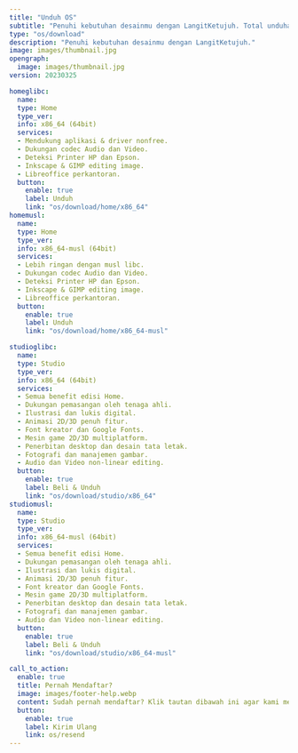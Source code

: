 ```yaml
---
title: "Unduh OS"
subtitle: "Penuhi kebutuhan desainmu dengan LangitKetujuh. Total unduhan sudah 5k lebih. Yuk coba!"
type: "os/download"
description: "Penuhi kebutuhan desainmu dengan LangitKetujuh."
image: images/thumbnail.jpg
opengraph:
  image: images/thumbnail.jpg
version: 20230325

homeglibc:
  name:
  type: Home
  type_ver:
  info: x86_64 (64bit)
  services:
  - Mendukung aplikasi & driver nonfree.
  - Dukungan codec Audio dan Video.
  - Deteksi Printer HP dan Epson.
  - Inkscape & GIMP editing image.
  - Libreoffice perkantoran.
  button:
    enable: true
    label: Unduh
    link: "os/download/home/x86_64"
homemusl:
  name:
  type: Home
  type_ver:
  info: x86_64-musl (64bit)
  services:
  - Lebih ringan dengan musl libc.
  - Dukungan codec Audio dan Video.
  - Deteksi Printer HP dan Epson.
  - Inkscape & GIMP editing image.
  - Libreoffice perkantoran.
  button:
    enable: true
    label: Unduh
    link: "os/download/home/x86_64-musl"

studioglibc:
  name:
  type: Studio
  type_ver:
  info: x86_64 (64bit)
  services:
  - Semua benefit edisi Home.
  - Dukungan pemasangan oleh tenaga ahli.
  - Ilustrasi dan lukis digital.
  - Animasi 2D/3D penuh fitur.
  - Font kreator dan Google Fonts.
  - Mesin game 2D/3D multiplatform.
  - Penerbitan desktop dan desain tata letak.
  - Fotografi dan manajemen gambar.
  - Audio dan Video non-linear editing.
  button:
    enable: true
    label: Beli & Unduh
    link: "os/download/studio/x86_64"
studiomusl:
  name:
  type: Studio
  type_ver:
  info: x86_64-musl (64bit)
  services:
  - Semua benefit edisi Home.
  - Dukungan pemasangan oleh tenaga ahli.
  - Ilustrasi dan lukis digital.
  - Animasi 2D/3D penuh fitur.
  - Font kreator dan Google Fonts.
  - Mesin game 2D/3D multiplatform.
  - Penerbitan desktop dan desain tata letak.
  - Fotografi dan manajemen gambar.
  - Audio dan Video non-linear editing.
  button:
    enable: true
    label: Beli & Unduh
    link: "os/download/studio/x86_64-musl"

call_to_action:
  enable: true
  title: Pernah Mendaftar?
  image: images/footer-help.webp
  content: Sudah pernah mendaftar? Klik tautan dibawah ini agar kami mengirim ulang ke email yang sudah terdaftar sebelumnya.
  button:
    enable: true
    label: Kirim Ulang
    link: os/resend
---
```

